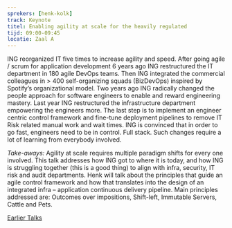 ```yaml
---
sprekers: [henk-kolk]
track: Keynote
titel: Enabling agility at scale for the heavily regulated
tijd: 09:00-09:45
locatie: Zaal A
---
```

ING reorganized IT five times to increase agility and speed. After going agile / scrum for application development 6 years ago ING restructured the IT department in 180 agile DevOps teams. Then ING integrated the commercial colleagues in > 400 self-organizing squads (BizDevOps) inspired by Spotify’s organizational model. Two years ago ING radically changed the people approach for software engineers to enable and reward engineering mastery. Last year ING restructured the infrastructure department empowering the engineers more. The last step is to implement an engineer centric control framework and fine-tune deployment pipelines to remove IT Risk related manual work and wait times. ING is convinced that in order to go fast, engineers need to be in control. Full stack. Such changes require a lot of learning from everybody involved. 

*Take-aways:*
Agility at scale requires multiple paradigm shifts for every one involved. This talk addresses how ING got to where it is today, and how ING is struggling together (this is a good thing) to align with infra, security, IT risk and audit departments. Henk will talk about the principles that guide an agile control framework and how that translates into the design of an integrated infra – application continuous delivery pipeline. Main principles addressed are: Outcomes over impositions, Shift-left, Immutable Servers, Cattle and Pets.  

[Earlier Talks](https://blog.docker.com/2014/12/dockercon-europe-keynote-continuous-delivery-in-the-enterprise-by-henk-kolk-ing/)
